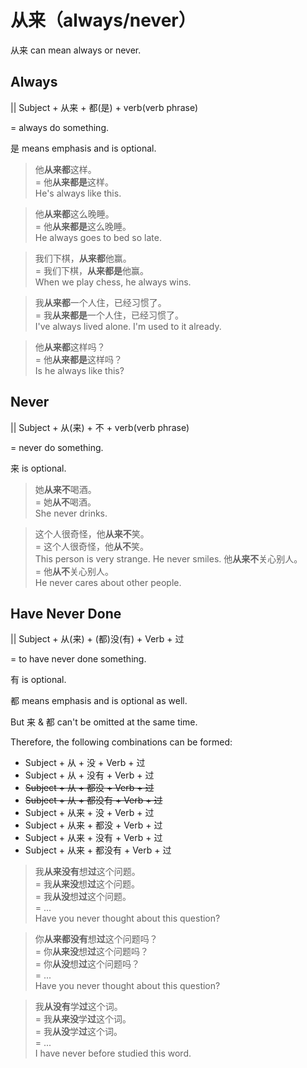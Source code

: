 # 从来（always/never）

从来 can mean always or never.

## Always

|| Subject + 从来 + 都(是) + verb(verb phrase)

= always do something.

是 means emphasis and is optional.

> 他**从来都**这样。  
= 他**从来都是**这样。  
He's always like this.

> 他**从来都**这么晚睡。  
= 他**从来都是**这么晚睡。  
He always goes to bed so late.

> 我们下棋，**从来都**他赢。  
= 我们下棋，**从来都是**他赢。  
When we play chess, he always wins.

> 我**从来都**一个人住，已经习惯了。  
= 我**从来都是**一个人住，已经习惯了。  
I've always lived alone. I'm used to it already.

> 他**从来都**这样吗？  
= 他**从来都是**这样吗？  
Is he always like this?

## Never

|| Subject + 从(来) + 不 + verb(verb phrase)

= never do something.

来 is optional.

> 她**从来不**喝酒。  
= 她**从不**喝酒。  
She never drinks.

> 这个人很奇怪，他**从来不**笑。  
= 这个人很奇怪，他**从不**笑。  
This person is very strange. He never smiles.
> 他**从来不**关心别人。  
= 他**从不**关心别人。  
He never cares about other people.

## Have Never Done

|| Subject + 从(来) + (都)没(有) + Verb + 过

= to have never done something.

有 is optional.

都 means emphasis and is optional as well.

But 来 & 都 can't be omitted at the same time.

Therefore, the following combinations can be formed:

- Subject + 从 + 没 + Verb + 过
- Subject + 从 + 没有 + Verb + 过
- ~~Subject + 从 + 都没 + Verb + 过~~
- ~~Subject + 从 + 都没有 + Verb + 过~~
- Subject + 从来 + 没 + Verb + 过
- Subject + 从来 + 都没 + Verb + 过
- Subject + 从来 + 没有 + Verb + 过
- Subject + 从来 + 都没有 + Verb + 过

> 我**从来没有**想**过**这个问题。  
= 我**从来没**想**过**这个问题。  
= 我**从没**想**过**这个问题。  
= ...  
Have you never thought about this question?

> 你**从来都没有**想**过**这个问题吗？  
= 你**从来没**想**过**这个问题吗？  
= 你**从没**想**过**这个问题吗？  
= ...  
Have you never thought about this question? 

> 我**从没有**学**过**这个词。  
= 我**从来没**学**过**这个词。  
= 我**从没**学**过**这个词。  
= ...  
I have never before studied this word.